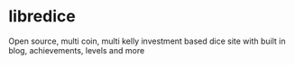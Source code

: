 # libredice
Open source, multi coin, multi kelly investment based dice site with built in blog, achievements, levels and more
